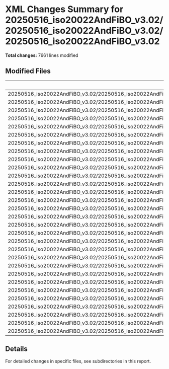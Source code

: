 # XML Changes Summary for 20250516_iso20022AndFiBO_v3.02/20250516_iso20022AndFiBO_v3.02/20250516_iso20022AndFiBO_v3.02

**Total changes:** 7661 lines modified

## Modified Files

| File | Changes | Importance |
|------|---------|------------|
| 20250516_iso20022AndFiBO_v3.02/20250516_iso20022AndFiBO_v3.02/20250516_iso20022AndFiBO_v3.02/xl/worksheets/sheet1.xml | 4354 | HIGH |
| 20250516_iso20022AndFiBO_v3.02/20250516_iso20022AndFiBO_v3.02/20250516_iso20022AndFiBO_v3.02/xl/sharedStrings.xml | 2919 | HIGH |
| 20250516_iso20022AndFiBO_v3.02/20250516_iso20022AndFiBO_v3.02/20250516_iso20022AndFiBO_v3.02/xl/worksheets/sheet2.xml | 277 | HIGH |
| 20250516_iso20022AndFiBO_v3.02/20250516_iso20022AndFiBO_v3.02/20250516_iso20022AndFiBO_v3.02/xl/tables/table1.xml | 7 | MEDIUM |
| 20250516_iso20022AndFiBO_v3.02/20250516_iso20022AndFiBO_v3.02/20250516_iso20022AndFiBO_v3.02/[Content_Types].xml | 4 | MEDIUM |
| 20250516_iso20022AndFiBO_v3.02/20250516_iso20022AndFiBO_v3.02/20250516_iso20022AndFiBO_v3.02/xl/styles.xml | 4 | MEDIUM |
| 20250516_iso20022AndFiBO_v3.02/20250516_iso20022AndFiBO_v3.02/20250516_iso20022AndFiBO_v3.02/xl/workbook.xml | 4 | MEDIUM |
| 20250516_iso20022AndFiBO_v3.02/20250516_iso20022AndFiBO_v3.02/20250516_iso20022AndFiBO_v3.02/xl/metadata.xml | 4 | MEDIUM |
| 20250516_iso20022AndFiBO_v3.02/20250516_iso20022AndFiBO_v3.02/20250516_iso20022AndFiBO_v3.02/xl/calcChain.xml | 4 | MEDIUM |
| 20250516_iso20022AndFiBO_v3.02/20250516_iso20022AndFiBO_v3.02/20250516_iso20022AndFiBO_v3.02/xl/tables/table10.xml | 4 | MEDIUM |
| 20250516_iso20022AndFiBO_v3.02/20250516_iso20022AndFiBO_v3.02/20250516_iso20022AndFiBO_v3.02/xl/tables/table5.xml | 4 | MEDIUM |
| 20250516_iso20022AndFiBO_v3.02/20250516_iso20022AndFiBO_v3.02/20250516_iso20022AndFiBO_v3.02/xl/tables/table7.xml | 4 | MEDIUM |
| 20250516_iso20022AndFiBO_v3.02/20250516_iso20022AndFiBO_v3.02/20250516_iso20022AndFiBO_v3.02/xl/tables/table2.xml | 4 | MEDIUM |
| 20250516_iso20022AndFiBO_v3.02/20250516_iso20022AndFiBO_v3.02/20250516_iso20022AndFiBO_v3.02/xl/tables/table9.xml | 4 | MEDIUM |
| 20250516_iso20022AndFiBO_v3.02/20250516_iso20022AndFiBO_v3.02/20250516_iso20022AndFiBO_v3.02/xl/tables/table3.xml | 4 | MEDIUM |
| 20250516_iso20022AndFiBO_v3.02/20250516_iso20022AndFiBO_v3.02/20250516_iso20022AndFiBO_v3.02/xl/tables/table4.xml | 4 | MEDIUM |
| 20250516_iso20022AndFiBO_v3.02/20250516_iso20022AndFiBO_v3.02/20250516_iso20022AndFiBO_v3.02/xl/tables/table6.xml | 4 | MEDIUM |
| 20250516_iso20022AndFiBO_v3.02/20250516_iso20022AndFiBO_v3.02/20250516_iso20022AndFiBO_v3.02/xl/tables/table8.xml | 4 | MEDIUM |
| 20250516_iso20022AndFiBO_v3.02/20250516_iso20022AndFiBO_v3.02/20250516_iso20022AndFiBO_v3.02/xl/theme/theme1.xml | 4 | MEDIUM |
| 20250516_iso20022AndFiBO_v3.02/20250516_iso20022AndFiBO_v3.02/20250516_iso20022AndFiBO_v3.02/xl/worksheets/sheet4.xml | 4 | MEDIUM |
| 20250516_iso20022AndFiBO_v3.02/20250516_iso20022AndFiBO_v3.02/20250516_iso20022AndFiBO_v3.02/xl/worksheets/sheet9.xml | 4 | MEDIUM |
| 20250516_iso20022AndFiBO_v3.02/20250516_iso20022AndFiBO_v3.02/20250516_iso20022AndFiBO_v3.02/xl/worksheets/sheet8.xml | 4 | MEDIUM |
| 20250516_iso20022AndFiBO_v3.02/20250516_iso20022AndFiBO_v3.02/20250516_iso20022AndFiBO_v3.02/xl/worksheets/sheet6.xml | 4 | MEDIUM |
| 20250516_iso20022AndFiBO_v3.02/20250516_iso20022AndFiBO_v3.02/20250516_iso20022AndFiBO_v3.02/xl/worksheets/sheet3.xml | 4 | MEDIUM |
| 20250516_iso20022AndFiBO_v3.02/20250516_iso20022AndFiBO_v3.02/20250516_iso20022AndFiBO_v3.02/xl/worksheets/sheet10.xml | 4 | MEDIUM |
| 20250516_iso20022AndFiBO_v3.02/20250516_iso20022AndFiBO_v3.02/20250516_iso20022AndFiBO_v3.02/xl/worksheets/sheet7.xml | 4 | MEDIUM |
| 20250516_iso20022AndFiBO_v3.02/20250516_iso20022AndFiBO_v3.02/20250516_iso20022AndFiBO_v3.02/xl/worksheets/sheet5.xml | 4 | MEDIUM |
| 20250516_iso20022AndFiBO_v3.02/20250516_iso20022AndFiBO_v3.02/20250516_iso20022AndFiBO_v3.02/xl/persons/person.xml | 4 | MEDIUM |
| 20250516_iso20022AndFiBO_v3.02/20250516_iso20022AndFiBO_v3.02/20250516_iso20022AndFiBO_v3.02/docProps/app.xml | 4 | MEDIUM |
| 20250516_iso20022AndFiBO_v3.02/20250516_iso20022AndFiBO_v3.02/20250516_iso20022AndFiBO_v3.02/docProps/core.xml | 4 | MEDIUM |

## Details

For detailed changes in specific files, see subdirectories in this report.
